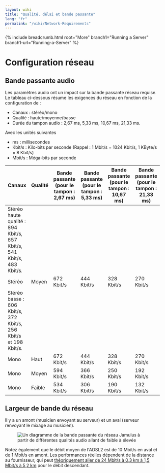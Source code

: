 ```yaml
---
layout: wiki
title: "Qualité, délai et bande passante"
lang: "fr"
permalink: "/wiki/Network-Requirements"
---
```


{% include breadcrumb.html root="More" branch1="Running a Server" branch1-url="Running-a-Server"  %}

# Configuration réseau

## Bande passante audio

Les paramètres audio ont un impact sur la bande passante réseau requise. Le tableau ci-dessous résume les exigences du réseau en fonction de la configuration de :
* Canaux : stéréo/mono
* Qualité : haute/moyenne/basse
* Durée du tampon audio : 2,67 ms, 5,33 ms, 10,67 ms, 21,33 ms.

Avec les unités suivantes
* ms : millisecondes
* Kbit/s : Kilo-bits par seconde (Rappel : 1 Mbit/s = 1024 Kbit/s, 1 KByte/s = 8 Kbit/s)
* Mbit/s : Méga-bits par seconde

| Canaux | Qualité | Bande passante (pour le tampon : 2,67 ms) | Bande passante (pour le tampon : 5,33 ms) | Bande passante (pour le tampon : 10,67 ms) | Bande passante (pour le tampon : 21,33 ms) |
| --------- | ------ | -------- | -------- | -------- | -------- |
| Stéréo haute qualité : 894 Kbit/s, 657 Kbit/s, 541 Kbit/s, 483 Kbit/s.
| Stéréo | Moyen | 672 Kbit/s | 444 Kbit/s | 328 Kbit/s | 270 Kbit/s | Stéréo | Faible | 606 Kbit/s | 444 Kbit/s | 541 Kbit/s | 483 Kbit/s
| Stéréo basse : 606 Kbit/s, 372 Kbit/s, 256 Kbit/s et 198 Kbit/s.
| Mono | Haut | 672 Kbit/s | 444 Kbit/s | 328 Kbit/s | 270 Kbit/s | Mono | Moyen | 594 Kbit/s | 328 Kbit/s | 328 Kbit/s | 270 Kbit/s
| Mono | Moyen | 594 Kbit/s | 366 Kbit/s | 250 Kbit/s | 192 Kbit/s | Mono | Bas | 534 Kbit/s | 256 Kbit/s | 198 Kbit/s | 0,5 %.
| Mono | Faible | 534 Kbit/s | 306 Kbit/s | 190 Kbit/s | 132 Kbit/s | | Mono | Moyenne | 594 Kbit/s | 366 Kbit/s | 250 Kbit/s | 192 Kbit/s

## Largeur de bande du réseau

Il y a un amont (musicien envoyant au serveur) et un aval (serveur renvoyant le mixage au musicien).
<figure><img src="{{site.url}}/assets/img/fr-screenshots/bandwidth-diagram.png" loading="lazy" alt="Un diagramme de la bande passante du réseau Jamulus à partir de différentes qualités audio allant de faible à élevée"></figure>

Notez également que le débit moyen de l'ADSL2 est de 10 Mbit/s en aval et de 1 Mbit/s en amont. Les performances réelles dépendent de la distance au fournisseur, qui peut [théoriquement aller de 24 Mbit/s à 0,3 km à 1,5 Mbit/s à 5,2 km](https://en.wikipedia.org/wiki/Asymmetric_digital_subscriber_line) pour le débit descendant.
